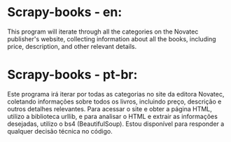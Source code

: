 # Scrapy-books - en:
This program will iterate through all the categories on the Novatec publisher's website, collecting information about all the books, including price, description, and other relevant details.

# Scrapy-books - pt-br:
Este programa irá iterar por todas as categorias no site da editora Novatec, coletando informações sobre todos os livros, incluindo preço, descrição e outros detalhes relevantes. Para acessar o site e obter a página HTML, utilizo a biblioteca urllib, e para analisar o HTML e extrair as informações desejadas, utilizo o bs4 (BeautifulSoup). Estou disponível para responder a qualquer decisão técnica no código.
